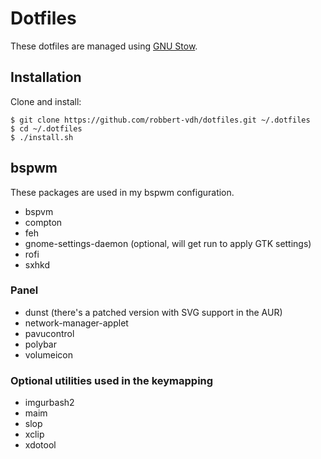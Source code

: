 # Dotfiles
These dotfiles are managed using 
[GNU Stow](https://www.gnu.org/software/stow/stow.html).

## Installation
Clone and install:

```shell
$ git clone https://github.com/robbert-vdh/dotfiles.git ~/.dotfiles
$ cd ~/.dotfiles
$ ./install.sh
```

## bspwm
These packages are used in my bspwm configuration.

-   bspvm
-   compton
-   feh
-   gnome-settings-daemon (optional, will get run to apply GTK settings)
-   rofi
-   sxhkd

### Panel 
-   dunst (there's a patched version with SVG support in the AUR)
-   network-manager-applet
-   pavucontrol
-   polybar
-   volumeicon

### Optional utilities used in the keymapping
-   imgurbash2
-   maim
-   slop
-   xclip
-   xdotool
